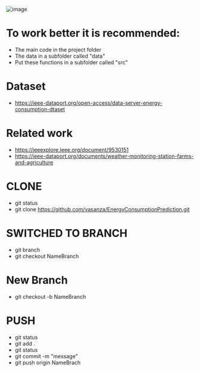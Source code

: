 ![image](https://user-images.githubusercontent.com/12642226/160301699-3a83cc65-7204-4e31-ba8d-618d12033960.png)

# To work better it is recommended:
- The main code in the project folder
- The data in a subfolder called "data"
- Put these functions in a subfolder called "src"

# Dataset
- https://ieee-dataport.org/open-access/data-server-energy-consumption-dtaset

# Related work
- https://ieeexplore.ieee.org/document/9530151
- https://ieee-dataport.org/documents/weather-monitoring-station-farms-and-agriculture
# CLONE
- git status
- git clone https://github.com/vasanza/EnergyConsumptionPrediction.git
# SWITCHED TO BRANCH
- git branch
- git checkout NameBranch
# New Branch
- git checkout -b NameBranch
# PUSH
- git status
- git add .
- git status
- git commit -m "message"
- git push origin NameBrach
